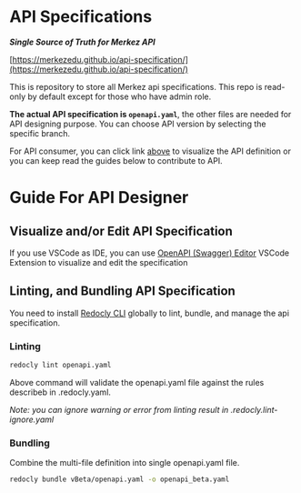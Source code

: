 # API Specifications

**_Single Source of Truth for Merkez API_**

[https://merkezedu.github.io/api-specification/](https://merkezedu.github.io/api-specification/)

This is repository to store all Merkez api specifications. This repo is read-only by default except for those who have admin role.

**The actual API specification is `openapi.yaml`**, the other files are needed for API designing purpose. You can choose API version by selecting the specific branch.

For API consumer, you can click link [above](https://merkezedu.github.io/api-specification/) to visualize the API definition or you can keep read the guides below to contribute to API.

# Guide For API Designer

## Visualize and/or Edit API Specification

If you use VSCode as IDE, you can use [OpenAPI (Swagger) Editor](https://marketplace.visualstudio.com/items?itemName=42Crunch.vscode-openapi) VSCode Extension to visualize and edit the specification

## Linting, and Bundling API Specification

You need to install [Redocly CLI](https://redocly.com/docs/cli/installation/) globally to lint, bundle, and manage the api specification.

### Linting

```bash
redocly lint openapi.yaml
```

Above command will validate the openapi.yaml file against the rules describeb in .redocly.yaml.

_Note: you can ignore warning or error from linting result in .redocly.lint-ignore.yaml_

### Bundling

Combine the multi-file definition into single openapi.yaml file.

```bash
redocly bundle vBeta/openapi.yaml -o openapi_beta.yaml
```
